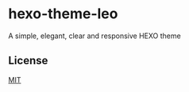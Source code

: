 # hexo-theme-leo

A simple, elegant, clear and responsive HEXO theme

## License
[MIT](http://opensource.org/licenses/MIT)
